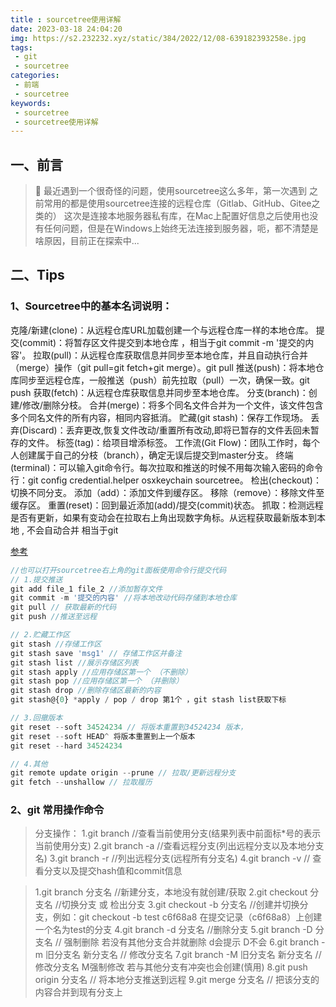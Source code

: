 ```yaml
---
title : sourcetree使用详解
date: 2023-03-18 24:04:20
img: https://s2.232232.xyz/static/384/2022/12/08-639182393258e.jpg
tags:
 - git
 - sourcetree
categories: 
 - 前端
 - sourcetree
keywords:
 - sourcetree
 - sourcetree使用详解
---
```

## 一、前言
> 🎯 最近遇到一个很奇怪的问题，使用sourcetree这么多年，第一次遇到
> 之前常用的都是使用sourcetree连接的远程仓库（Gitlab、GitHub、Gitee之类的）
> 这次是连接本地服务器私有库，在Mac上配置好信息之后使用也没有任何问题，但是在Windows上始终无法连接到服务器，呃，都不清楚是啥原因，目前正在探索中...

## 二、Tips
### 1、Sourcetree中的基本名词说明：
 克隆/新建(clone)：从远程仓库URL加载创建一个与远程仓库一样的本地仓库。
 提交(commit)：将暂存区文件提交到本地仓库 ，相当于git commit -m '提交的内容'。
 拉取(pull)：从远程仓库获取信息并同步至本地仓库，并且自动执行合并（merge）操作（git pull=git fetch+git merge）。git pull
 推送(push)：将本地仓库同步至远程仓库，一般推送（push）前先拉取（pull）一次，确保一致。git push
 获取(fetch)：从远程仓库获取信息并同步至本地仓库。
 分支(branch)：创建/修改/删除分枝。
 合并(merge)：将多个同名文件合并为一个文件，该文件包含多个同名文件的所有内容，相同内容抵消。
 贮藏(git stash)：保存工作现场。
 丢弃(Discard)：丢弃更改,恢复文件改动/重置所有改动,即将已暂存的文件丢回未暂存的文件。
 标签(tag)：给项目增添标签。
 工作流(Git Flow)：团队工作时，每个人创建属于自己的分枝（branch），确定无误后提交到master分支。
 终端(terminal)：可以输入git命令行。每次拉取和推送的时候不用每次输入密码的命令行：git config credential.helper osxkeychain sourcetree。
 检出(checkout)：切换不同分支。
 添加（add）：添加文件到缓存区。
 移除（remove）：移除文件至缓存区。
 重置(reset)：回到最近添加(add)/提交(commit)状态。
 抓取：检测远程是否有更新，如果有变动会在拉取右上角出现数字角标。从远程获取最新版本到本地 , 不会自动合并 相当于git

 [参考](https://cloud.tencent.com/developer/article/1650541)

```js
//也可以打开sourcetree右上角的git面板使用命令行提交代码
// 1.提交推送
git add file_1 file_2 //添加暂存文件
git commit -m '提交的内容' //将本地改动代码存储到本地仓库
git pull // 获取最新的代码
git push //推送至远程

// 2.贮藏工作区
git stash //存储工作区
git stash save 'msg1' // 存储工作区并备注
git stash list //展示存储区列表
git stash apply //应用存储区第一个 （不删除）
git stash pop //应用存储区第一个 （并删除）
git stash drop //删除存储区最新的内容
git stash@{0} *apply / pop / drop 第1个 ，git stash list获取下标

// 3.回撤版本
git reset --soft 34524234 // 将版本重置到34524234 版本，
git reset --soft HEAD^ 将版本重置到上一个版本
git reset --hard 34524234

// 4.其他
git remote update origin --prune // 拉取/更新远程分支
git fetch --unshallow // 拉取履历

```

### 2、git 常用操作命令
> 分支操作：
> 1.git branch //查看当前使用分支(结果列表中前面标*号的表示当前使用分支)
> 2.git branch -a //查看远程分支(列出远程分支以及本地分支名)
> 3.git branch -r  //列出远程分支(远程所有分支名)
> 4.git branch -v // 查看分支以及提交hash值和commit信息

> 1.git branch 分支名 //新建分支，本地没有就创建/获取
> 2.git checkout 分支名  //切换分支 或 检出分支
> 3.git checkout -b 分支名 //创建并切换分支，例如：git checkout -b test c6f68a8 在提交记录（c6f68a8）上创建一个名为test的分支
> 4.git branch -d 分支名 //删除分支
> 5.git branch -D 分支名 // 强制删除 若没有其他分支合并就删除 d会提示 D不会
> 6.git branch -m 旧分支名 新分支名 // 修改分支名
> 7.git branch -M 旧分支名 新分支名 // 修改分支名 M强制修改 若与其他分支有冲突也会创建(慎用)
> 8.git push  origin 分支名 // 将本地分支推送到远程
> 9.git merge 分支名 // 把该分支的内容合并到现有分支上

